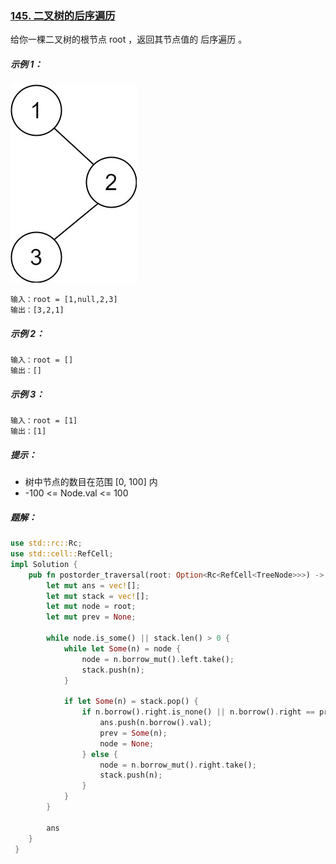 ### [145. 二叉树的后序遍历](https://leetcode.cn/problems/binary-tree-postorder-traversal/)

给你一棵二叉树的根节点 root ，返回其节点值的 后序遍历 。



##### 示例 1：
![img.png](img.png)
```
输入：root = [1,null,2,3]
输出：[3,2,1]
```

##### 示例 2：
```
输入：root = []
输出：[]
```

##### 示例 3：
```
输入：root = [1]
输出：[1]
```

##### 提示：
- 树中节点的数目在范围 [0, 100] 内
- -100 <= Node.val <= 100

##### 题解：
```rust
use std::rc::Rc;
use std::cell::RefCell;
impl Solution {
    pub fn postorder_traversal(root: Option<Rc<RefCell<TreeNode>>>) -> Vec<i32> {
        let mut ans = vec![];
        let mut stack = vec![];
        let mut node = root;
        let mut prev = None;

        while node.is_some() || stack.len() > 0 {
            while let Some(n) = node {
                node = n.borrow_mut().left.take();
                stack.push(n);
            }

            if let Some(n) = stack.pop() {
                if n.borrow().right.is_none() || n.borrow().right == prev {
                    ans.push(n.borrow().val);
                    prev = Some(n);
                    node = None;
                } else {
                    node = n.borrow_mut().right.take();
                    stack.push(n);
                }
            }
        }

        ans
    }
 }
```

